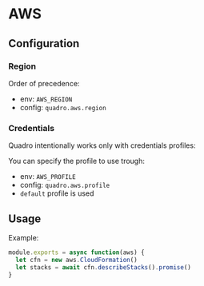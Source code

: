 # AWS

## Configuration

### Region

Order of precedence:

- env: `AWS_REGION`
- config: `quadro.aws.region`

### Credentials

Quadro intentionally works only with credentials profiles:

You can specify the profile to use trough:

- env: `AWS_PROFILE`
- config: `quadro.aws.profile`
- `default` profile is used

## Usage

Example:

```js
module.exports = async function(aws) {
  let cfn = new aws.CloudFormation()
  let stacks = await cfn.describeStacks().promise()
}
```
